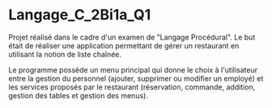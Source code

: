# Langage_C_2Bi1a_Q1

Projet réalisé dans le cadre d'un examen de "Langage Procédural".
Le but était de réaliser une application permettant de gérer un restaurant en utilisant la notion de liste chaînée.

Le programme possède un menu principal qui donne le choix à l'utilisateur entre la gestion du personnel (ajouter, supprimer ou modifier un employé) et les services proposés par le restaurant (réservation, commande, addition, gestion des tables et gestion des menus).
